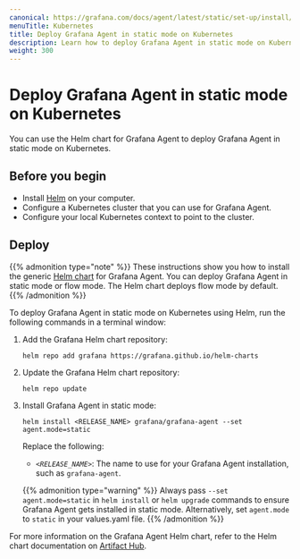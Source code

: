 ```yaml
---
canonical: https://grafana.com/docs/agent/latest/static/set-up/install/install-agent-kubernetes/
menuTitle: Kubernetes
title: Deploy Grafana Agent in static mode on Kubernetes
description: Learn how to deploy Grafana Agent in static mode on Kubernetes
weight: 300
---
```


# Deploy Grafana Agent in static mode on Kubernetes

You can use the Helm chart for Grafana Agent to deploy Grafana Agent in static mode on Kubernetes.

## Before you begin

* Install [Helm][] on your computer.
* Configure a Kubernetes cluster that you can use for Grafana Agent.
* Configure your local Kubernetes context to point to the cluster.

[Helm]: https://helm.sh

## Deploy

{{% admonition type="note" %}}
These instructions show you how to install the generic [Helm chart](https://github.com/grafana/agent/tree/main/operations/helm/charts/grafana-agent) for Grafana Agent.
You can deploy Grafana Agent in static mode or flow mode. The Helm chart deploys flow mode by default.
{{% /admonition %}}

To deploy Grafana Agent in static mode on Kubernetes using Helm, run the following commands in a terminal window:

1. Add the Grafana Helm chart repository:

   ```shell
   helm repo add grafana https://grafana.github.io/helm-charts
   ```

1. Update the Grafana Helm chart repository:

   ```shell
   helm repo update
   ```

1. Install Grafana Agent in static mode:

   ```shell
   helm install <RELEASE_NAME> grafana/grafana-agent --set agent.mode=static
   ```

   Replace the following:

   -  _`<RELEASE_NAME>`_: The name to use for your Grafana Agent installation, such as `grafana-agent`.

   {{% admonition type="warning" %}}
   Always pass `--set agent.mode=static` in `helm install` or `helm upgrade` commands to ensure Grafana Agent gets installed in static mode.
   Alternatively, set `agent.mode` to `static` in your values.yaml file.
   {{% /admonition %}}

For more information on the Grafana Agent Helm chart, refer to the Helm chart documentation on [Artifact Hub][].

[Artifact Hub]: https://artifacthub.io/packages/helm/grafana/grafana-agent

